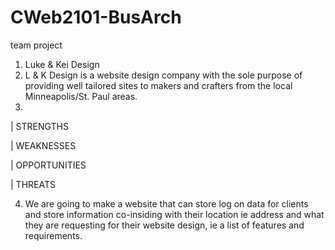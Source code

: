 # CWeb2101-BusArch
team project

1. Luke & Kei Design
2. L & K Design is a website design company with the sole purpose of providing well tailored sites to makers and crafters from the local Minneapolis/St. Paul areas.
3. 
|  STRENGTHS 

|  WEAKNESSES

|  OPPORTUNITIES 

|  THREATS      

4. We are going to make a website that can store log on data for clients and store information co-insiding with their location ie address and what they are requesting for their website design, ie a list of features and requirements.
